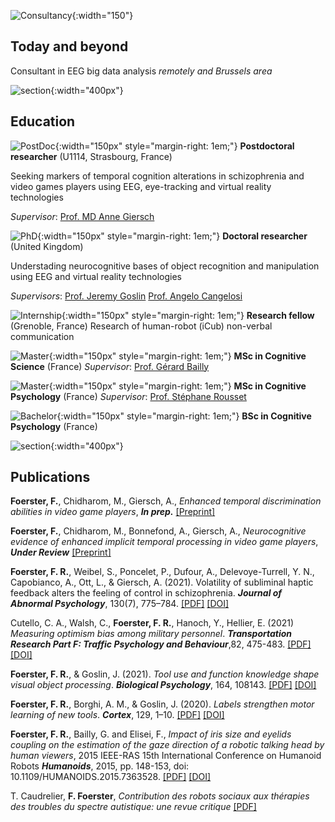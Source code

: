 ![Consultancy](/francoisrfoerster.github.io/docs/assets/brainLogo.png){:width="150"}

## Today and beyond
Consultant in EEG big data analysis *remotely and Brussels area*

![section](/francoisrfoerster.github.io/docs/assets/arabesqueA.png){:width="400px"}

## Education

![PostDoc](/francoisrfoerster.github.io/docs/assets/insermLogo.png){:width="150px" style="margin-right: 1em;"}
**Postdoctoral researcher** (U1114, Strasbourg, France)

Seeking markers of temporal cognition alterations in schizophrenia and video games players using EEG, eye-tracking and virtual reality technologies

*Supervisor*: [Prof. MD Anne Giersch](https://www.u1114.inserm.fr/en/content/anne-giersch)

![PhD](/francoisrfoerster.github.io/docs/assets/plymouthLogo.png){:width="150px" style="margin-right: 1em;"}
**Doctoral researcher** (United Kingdom)

Understading neurocognitive bases of object recognition and manipulation using EEG and virtual reality technologies

*Supervisors*: [Prof. Jeremy Goslin](https://www.plymouth.ac.uk/staff/jeremy-goslin) [Prof. Angelo Cangelosi](https://www.turing.ac.uk/people/researchers/angelo-cangelosi)


![Internship](/francoisrfoerster.github.io/docs/assets/gipsaLogo.png){:width="150px" style="margin-right: 1em;"}
**Research fellow** (Grenoble, France)
Research of human-robot (iCub) non-verbal communication 


![Master](/francoisrfoerster.github.io/docs/assets/inpLogo.png){:width="150px" style="margin-right: 1em;"}
**MSc in Cognitive Science** (France)
*Supervisor*: [Prof. Gérard Bailly](https://www.gipsa-lab.grenoble-inp.fr/~gerard.bailly/)


![Master](/francoisrfoerster.github.io/docs/assets/ugaLogo.png){:width="150px" style="margin-right: 1em;"}
**MSc in Cognitive Psychology** (France)
*Supervisor*: [Prof. Stéphane Rousset](https://lpnc.univ-grenoble-alpes.fr/membre/stephane-rousset)

![Bachelor](/francoisrfoerster.github.io/docs/assets/unistraLogo.png){:width="150px" style="margin-right: 1em;"}
**BSc in Cognitive Psychology** (France)


![section](/francoisrfoerster.github.io/docs/assets/arabesqueB.png){:width="400px"}

## Publications

**Foerster, F.**, Chidharom, M., Giersch, A., *Enhanced temporal discrimination abilities in video game players*, ***In prep.*** [[Preprint]]()

**Foerster, F.**, Chidharom, M., Bonnefond, A., Giersch, A., *Neurocognitive evidence of enhanced implicit temporal processing in video game players*, ***Under Review*** [[Preprint]](https://doi.org/10.21203/rs.3.rs-1384616/v1)

**Foerster, F. R.**, Weibel, S., Poncelet, P., Dufour, A., Delevoye-Turrell, Y. N., Capobianco, A., Ott, L., & Giersch, A. (2021). Volatility of subliminal haptic feedback alters the feeling of control in schizophrenia. ***Journal of Abnormal Psychology***, 130(7), 775–784.
[[PDF]]() [[DOI]](https://doi.org/10.1037/abn0000703)

Cutello, C. A., Walsh, C., **Foerster, F. R.**, Hanoch, Y., Hellier, E. (2021) *Measuring optimism bias among military personnel*. ***Transportation Research Part F: Traffic Psychology and Behaviour***,82, 475-483. [[PDF]](https://pearl.plymouth.ac.uk/bitstream/handle/10026.1/18713/Clara%20et%20al.%202021%20OB%20among%20military.pdf;jsessionid=8B9DAB309893A1E7C7F3A42563674560?sequence=1) [[DOI]](https://doi.org/10.1016/j.trf.2021.09.005)

**Foerster, F. R.**, & Goslin, J. (2021). *Tool use and function knowledge shape visual object processing*. ***Biological Psychology***, 164, 108143. [[PDF]](https://sci-hub.mksa.top/https://doi.org/10.1016/j.biopsycho.2021.108143) [[DOI]](https://www.sciencedirect.com/science/article/pii/S0301051121001368)

**Foerster, F. R.**, Borghi, A. M., & Goslin, J. (2020). *Labels strengthen motor learning of new tools*. ***Cortex***, 129, 1–10. [[PDF]](http://gral.ip.rm.cnr.it/borghi/Foerster-Borghi-Goslin_Labels%20new%20tools_Cortex2020.pdf) [[DOI]](https://www.sciencedirect.com/science/article/pii/S0010945220301477)

**Foerster, F. R.**, Bailly, G. and Elisei, F., *Impact of iris size and eyelids coupling on the estimation of the gaze direction of a robotic talking head by human viewers*, 2015 IEEE-RAS 15th International Conference on Humanoid Robots ***Humanoids***, 2015, pp. 148-153, doi: 10.1109/HUMANOIDS.2015.7363528. [[PDF]](https://www.researchgate.net/profile/Foerster-Francois-2/publication/291915349_Impact_of_Iris_Size_and_Eyelids_Coupling_on_the_Estimation_of_the_Gaze_Direction_of_a_Robotic_Talking_Head_by_Human_Viewers/links/56a7582b08aeded22e36ca01/Impact-of-Iris-Size-and-Eyelids-Coupling-on-the-Estimation-of-the-Gaze-Direction-of-a-Robotic-Talking-Head-by-Human-Viewers.pdf
) [[DOI]](https://ieeexplore.ieee.org/abstract/document/7363528)

T. Caudrelier, **F. Foerster**, *Contribution des robots sociaux aux thérapies des troubles du spectre autistique: une revue critique* [[PDF]](https://www.researchgate.net/profile/Gerard-Bailly/publication/278625871_Cognition_Affects_et_Interaction/links/562e3c7108aef25a24442d21/Cognition-Affects-et-Interaction.pdf#page=28)


